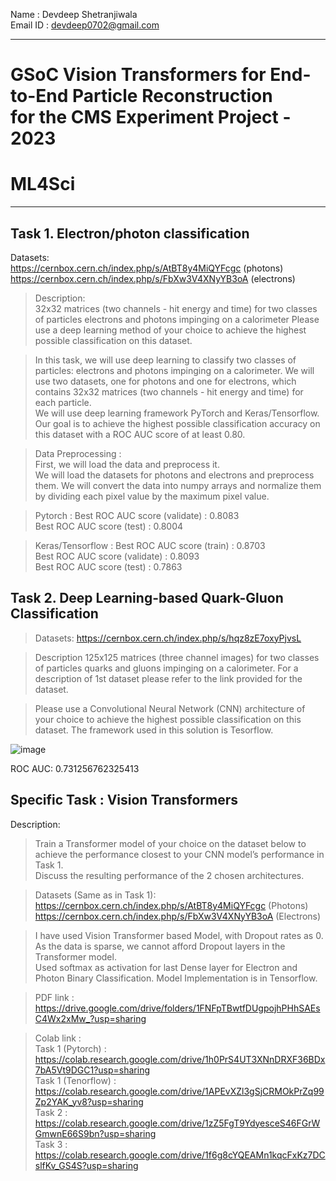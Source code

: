 Name : Devdeep Shetranjiwala  
Email ID : devdeep0702@gmail.com

****

# GSoC Vision Transformers for End-to-End Particle Reconstruction <br> for the CMS Experiment Project - 2023
# ML4Sci

---

## Task 1. Electron/photon classification
Datasets:</br>
https://cernbox.cern.ch/index.php/s/AtBT8y4MiQYFcgc (photons) </br>
https://cernbox.cern.ch/index.php/s/FbXw3V4XNyYB3oA (electrons) </br>
> Description: </br>
32x32 matrices (two channels - hit energy and time) for two classes of particles electrons and photons impinging on a calorimeter
Please use a deep learning method of your choice to achieve the highest possible
classification on this dataset.

> In this task, we will use deep learning to classify two classes of particles: electrons and photons impinging on a calorimeter. We will use two datasets, one for photons and one for electrons, which contains 32x32 matrices (two channels - hit energy and time) for each particle.</br>
We will use deep learning framework PyTorch and Keras/Tensorflow. Our goal is to achieve the highest possible classification accuracy on this dataset with a ROC AUC score of at least 0.80.

> Data Preprocessing : </br>
First, we will load the data and preprocess it.<br>
We will load the datasets for photons and electrons and preprocess them. We will convert the data into numpy arrays and normalize them by dividing each pixel value by the maximum pixel value.

> Pytorch : 
Best ROC AUC score (validate) : 0.8083 </br>
Best ROC AUC score (test) : 0.8004 </br>

> Keras/Tensorflow :
Best ROC AUC score (train) : 0.8703 </br>
Best ROC AUC score (validate) : 0.8093 </br>
Best ROC AUC score (test) : 0.7863 </br>

## Task 2.  Deep Learning-based Quark-Gluon Classification

> Datasets: https://cernbox.cern.ch/index.php/s/hqz8zE7oxyPjvsL 

> Description 125x125 matrices (three channel images) for two classes of particles quarks and gluons impinging on a calorimeter.
For a description of 1st dataset please refer to the link provided for the dataset.

> Please use a Convolutional Neural Network (CNN) architecture of your choice to achieve the highest possible classification on this dataset.
> The framework used in this solution is Tesorflow.

![image](https://user-images.githubusercontent.com/75716586/229305601-16339db9-2e0c-4325-b0ba-dbf27d8f3de4.png)

ROC AUC:
0.731256762325413

## Specific Task : Vision Transformers

Description:
> Train a Transformer model of your choice on the dataset below to achieve the performance closest to your CNN model’s performance in Task 1. </br>
> Discuss the resulting performance of the 2 chosen architectures.

> Datasets (Same as in Task 1): </br>
https://cernbox.cern.ch/index.php/s/AtBT8y4MiQYFcgc (Photons) </br>
https://cernbox.cern.ch/index.php/s/FbXw3V4XNyYB3oA (Electrons)

> I have used Vision Transformer based Model, with Dropout rates as 0. <br>
As the data is sparse, we cannot afford Dropout layers in the Transformer model. <br>
Used softmax as activation for last Dense layer for Electron and Photon Binary Classification. Model Implementation is in Tensorflow.

> PDF link : </br>
https://drive.google.com/drive/folders/1FNFpTBwtfDUgpojhPHhSAEsC4Wx2xMw_?usp=sharing

> Colab link : </br>
Task 1 (Pytorch) : https://colab.research.google.com/drive/1h0PrS4UT3XNnDRXF36BDx7bA5Vt9DGC1?usp=sharing </br>
Task 1 (Tenorflow) : https://colab.research.google.com/drive/1APEvXZl3gSjCRMOkPrZq99Zp2YAK_yv8?usp=sharing </br>
Task 2 : https://colab.research.google.com/drive/1zZ5FgT9YdyesceS46FGrWGmwnE66S9bn?usp=sharing </br>
Task 3 : https://colab.research.google.com/drive/1f6g8cYQEAMn1kqcFxKz7DCslfKv_GS4S?usp=sharing



